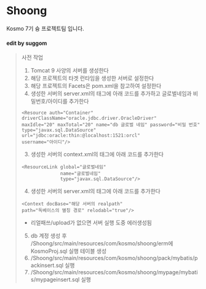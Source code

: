 # Shoong
Kosmo 7기 슝 프로젝트팀 입니다.
#### edit by suggom

> 사전 작업
> 1. Tomcat 9 사양의 서버를 생성한다
> 2. 해당 프로젝트의 타겟 런타임을 생성한 서버로 설정한다
> 3. 해당 프로젝트의 Facets은 pom.xml을 참고하여 설정한다
> 2. 생성한 서버의 server.xml의 <GlobalNamingResources> 태그에
> 아래 코드를 추가하고 글로벌네임과 비밀번호/아이디를 추가한다
> ```
> <Resource auth="Container" driverClassName="oracle.jdbc.driver.OracleDriver" 
> maxIdle="20" maxTotal="20" name="db 글로벌 네임" password="비밀 번호" 
> type="javax.sql.DataSource" url="jdbc:oracle:thin:@localhost:1521:orcl" 
> username="아이디"/>
> ```
> 3. 생성한 서버의 context.xml의 <Context> 태그에 아래 코드를 추가한다
> ```
> <ResourceLink global="글로벌네임"
>				name="글로벌네임"
>				type="javax.sql.DataSource"/> 
> ```
> 4. 생성한 서버의 server.xml의 <Host> 태그에 아래 코드를 추가한다
> ```
> <Context docBase="해당 서버의 realpath" 
> path="독베이스의 별칭 경로" relodabl="true"/>
> ```
> * 리얼패쓰/upload가 없으면 서버 실행 도중 에러생성됨
> 5. db 계정 생성 후 /Shoong/src/main/resources/com/kosmo/shoong/erm에 KosmoProj.sql 실행 테이블 생성
> 6. /Shoong/src/main/resources/com/kosmo/shoong/pack/mybatis/packinsert.sql 실행
> 7. /Shoong/src/main/resources/com/kosmo/shoong/mypage/mybatis/mypageinsert.sql 실행
